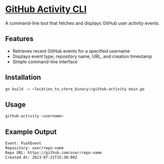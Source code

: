 # [GitHub Activity CLI](https://roadmap.sh/projects/github-user-activity)

A command-line tool that fetches and displays GitHub user activity events.

## Features

- Retrieves recent GitHub events for a specified username
- Displays event type, repository name, URL, and creation timestamp
- Simple command-line interface

## Installation

```sh
go build -o <location_to_store_binary>/github-activity main.go
```

## Usage

```sh
github-activity <username>
```


## Example Output
```sh
Event: PushEvent
Repository: user/repo-name
Repo URL: https://github.com/user/repo-name
Created At: 2023-07-21T15:30:00Z
```
